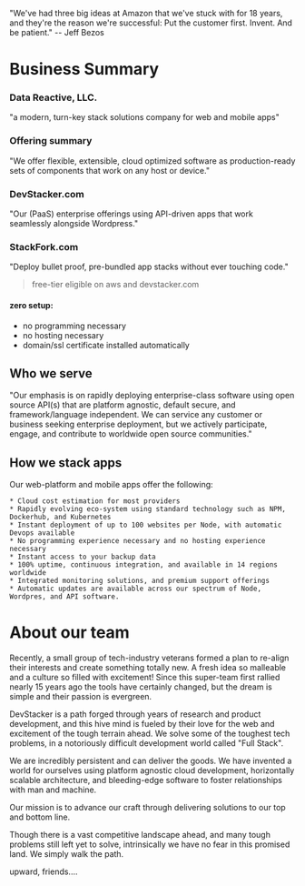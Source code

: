 "We've had three big ideas at Amazon that we've stuck with for 18 years, and they're the reason we're successful: Put the customer first. Invent. And be patient."  -- Jeff Bezos


# Business Summary

### Data Reactive, LLC.
"a modern, turn-key stack solutions company for web and mobile apps"

### Offering summary
"We offer flexible, extensible, cloud optimized software as production-ready sets of components that work on any host or device."

### DevStacker.com
"Our (PaaS) enterprise offerings using API-driven apps that work seamlessly alongside Wordpress."

### StackFork.com
"Deploy bullet proof, pre-bundled app stacks without ever touching code."

> free-tier eligible on aws and devstacker.com

#### zero setup:
   - no programming necessary
   - no hosting necessary
   - domain/ssl certificate installed automatically

## Who we serve
"Our emphasis is on rapidly deploying enterprise-class software using open source API(s) that are platform agnostic, default secure, and framework/language independent.  We can service any customer or business seeking enterprise deployment, but we actively participate, engage, and contribute to worldwide open source communities."

## How we stack apps
Our web-platform and mobile apps offer the following:

	* Cloud cost estimation for most providers
	* Rapidly evolving eco-system using standard technology such as NPM, Dockerhub, and Kubernetes
	* Instant deployment of up to 100 websites per Node, with automatic Devops available
	* No programming experience necessary and no hosting experience necessary
	* Instant access to your backup data
	* 100% uptime, continuous integration, and available in 14 regions worldwide
	* Integrated monitoring solutions, and premium support offerings
	* Automatic updates are available across our spectrum of Node, Wordpres, and API software.


# About our team

   Recently, a small group of tech-industry veterans formed a plan to re-align their interests and create something totally new.  A fresh idea so malleable and a culture so filled with excitement!   Since this super-team first rallied nearly 15 years ago the tools have certainly changed, but the dream is simple and their passion is evergreen.
 
   DevStacker is a path forged through years of research and product development, and this hive mind is fueled by their love for the web and excitement of the tough terrain ahead.  We solve some of the toughest tech problems, in a notoriously difficult development world called "Full Stack".

   We are incredibly persistent and can deliver the goods.   We have invented a world for ourselves using platform agnostic cloud development, horizontally scalable architecture, and bleeding-edge software to foster relationships with man and machine.

Our mission is to advance our craft through delivering solutions to our top and bottom line.
 
   Though there is a vast competitive landscape ahead, and many tough problems still left yet to solve, intrinsically we have no fear in this promised land.   We simply walk the path.

upward, friends....  



